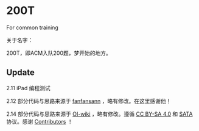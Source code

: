 # 200T

For common training

关于名字：

200T，即ACM入队200题，梦开始的地方。

## Update

2.11 iPad 编程测试

2.12 部分代码与思路来源于 [fanfansann](https://github.com/fanfansann) ，略有修改。在这里感谢他！

2.14 部分代码与思路来源于 [OI-wiki](https://github.com/OI-wiki/OI-wiki/) ，略有修改。遵循 [CC BY-SA 4.0](https://creativecommons.org/licenses/by-sa/4.0/deed.zh) 和 [SATA](https://github.com/zTrix/sata-license) 协议。感谢 [Contributors](https://github.com/OI-wiki/OI-wiki/graphs/contributors) ！